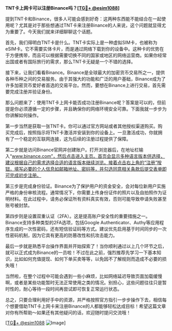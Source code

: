 **TNT卡上网卡可以注册Binance吗？[[TG💪+ @esim1088](https://t.me/s/esim1088)]**

提到TNT卡和Binance，很多人可能会感到好奇：这两种东西能不能结合在一起使用呢？尤其是对于那些想通过TNT卡来注册Binance的人来说，这个问题就显得尤为重要了。今天我们就来详细聊聊这个话题。

首先，我们得明白TNT卡是什么。TNT卡实际上是一种虚拟SIM卡，也被称为eSIM卡。它不需要实体卡片，而是通过网络下载到你的设备中。这种卡的优势在于方便携带，而且可以根据需要切换不同的国家或地区的网络运营商。如果你经常出国或者有国际旅行的需求，那么TNT卡无疑是一个不错的选择。

接下来，让我们看看Binance。Binance是全球最大的加密货币交易所之一，提供各种币种之间的交易服务。由于其强大的功能和广泛的用户基础，Binance成为了许多加密货币爱好者首选的交易平台。然而，要想在Binance上进行交易，首先需要完成注册并验证身份。

那么问题来了：使用TNT卡上网卡能否成功注册Binance呢？答案是可以的，但前提是你必须遵循一定的步骤，并且确保你的网络环境安全可靠。下面我就一步步为你讲解如何操作。

第一步当然是获取一张TNT卡。你可以通过官方网站或者其他授权渠道购买。购买完成后，按照指示将TNT卡激活并安装到你的设备上。一旦激活成功，你就拥有了一个稳定的互联网连接，这为后续的注册过程提供了保障。

第二步就是访问Binance官网并创建账户。打开浏览器后，在地址栏输入“www.binance.com”，然后点击进入主页。首页会显示多种语言版本供选择，建议根据自己的需求选择合适的语言版本继续浏览。接着点击右上角的“注册”按钮，填写必要的个人信息如邮箱地址、密码等，并勾选同意相关条款后提交表单即可完成初步注册。

第三步是完成身份验证。Binance为了保护用户的资金安全，会对每位新用户实施严格的身份审核流程。通常情况下，你需要上传身份证件的照片以及自拍照作为证明材料。在此过程中，请务必保证所有资料真实有效，否则可能导致申请失败甚至账号被封禁。

第四步则是设置双重认证（2FA）。这是提高账户安全性的重要措施之一。Binance支持多种类型的2FA选项，包括Google Authenticator、Authy等应用程序生成的一次性密码，还有短信验证码等方式。建议优先启用基于时间同步的一次性密码机制，因为它具有更高的防篡改性和抗攻击能力。

最后一步就是熟悉平台操作界面并开始探索了！当你顺利通过以上几个环节之后，就可以正式成为Binance的一员啦！不过在此之前，强烈推荐先学习一下基本知识，比如如何充值提现、如何下单买卖等等，以免因不了解规则而造成不必要的损失哦！

当然啦，在整个过程中可能会遇到一些小麻烦，比如网络延迟导致页面加载缓慢啊，或者是某些功能暂时无法正常使用之类的情况。别担心，这些问题往往只是暂时性的，耐心等待一段时间再尝试即可恢复正常运行状态。

总之，只要合理利用好手中的资源，并严格按照官方指引一步步操作下去，相信每个想要借助TNT卡上网卡来注册Binance的人都能够轻松达成目标！希望这篇文章对你有所帮助～如果还有其他疑问的话，欢迎随时提问交流哦！

[[TG💪+ @esim1088](https://t.me/s/esim1088) ![Image](https://i.postimg.cc/4NQfJmqS/Snipaste-2025-05-13-00-14-12.png)]